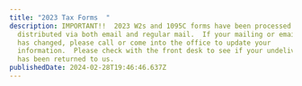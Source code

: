 ```yaml
---
title: "2023 Tax Forms  "
description: IMPORTANT!!  2023 W2s and 1095C forms have been processed and
  distributed via both email and regular mail.  If your mailing or email address
  has changed, please call or come into the office to update your
  information.  Please check with the front desk to see if your undelivered form
  has been returned to us.
publishedDate: 2024-02-28T19:46:46.637Z
---
```

